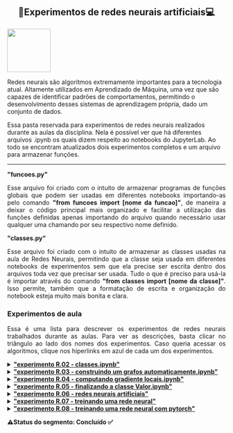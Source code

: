 <h2 align='center'> 🧠Experimentos de redes neurais artificiais💻 </h2>

<img src="https://user-images.githubusercontent.com/107013536/225460843-633e8f40-683f-4d8f-a420-c627d1d0a459.png" width="100" hight="100">

Redes neurais são algoritmos extremamente importantes para a tecnologia atual. Altamente utilizados em Aprendizado de Máquina, uma vez que são capazes de identificar padrões de comportamentos, permitindo o desenvolvimento desses sistemas de aprendizagem própria, dado um conjunto de dados.

Essa pasta reservada para experimentos de redes neurais realizados durante as aulas da disciplina. Nela é possível ver que há diferentes arquivos .ipynb os quais dizem respeito ao notebooks do JupyterLab. Ao todo se encontram atualizados dois experimentos completos e um arquivo para armazenar funções.

<hr>

<summary><b> "funcoes.py" </b></summary>
<p align='justify'>
Esse arquivo foi criado com o intuito de armazenar programas de funções globais que podem ser usadas em diferentes notebooks importando-as pelo comando <b>"from funcoes import [nome da funcao]"</b>, de maneira a deixar o código principal mais organizado e facilitar a utilização das funções definidas apenas importando do arquivo quando necessário usar qualquer uma chamando por seu respectivo nome definido.
</p>

<summary><b> "classes.py" </b></summary>
<p align='justify'>
Esse arquivo foi criado com o intuito de armazenar as classes usadas na aula de Redes Neurais, permitindo que a classe seja usada em diferentes notebooks de experimentos sem que ela precise ser escrita dentro dos arquivos toda vez que precisar ser usada. Tudo o que é preciso para usá-la é importar através do comando <b>"from classes import [nome da classe]"</b>. Isso permite, também que a formatação de escrita e organização do notebook esteja muito mais bonita e clara. 
</p>

<h3> Experimentos de aula </h3>
<p align='justify'>
Essa é uma lista para descrever os experimentos de redes neurais trabalhados durante as aulas. Para ver as descrições, basta clicar no triângulo ao lado dos nomes dos experimentos. Caso queria acessar os algoritmos, clique nos hiperlinks em azul de cada um dos experimentos.
</p>

<details><summary><b><a href='https://github.com/Sophlechim/Redes-Neurais---Sophia/blob/main/RedesNeurais/experimento%20R.02%20-%20classes.ipynb'> "experimento R.02 - classes.ipynb" </a></b></summary>
<p align='justify'>
Estamos finalmente fazendo o nosso primeiro expeirmento do segmento de Redes Neurais, o qual nos introduz um novo modelo de código classes. Vale ressaltar que este e o terceiro experimento foram feitos antes do R.01, pois não iremos trabalhar com ele, portanto considere que ele não exista.
</p>
<p align='justify'>
Mas o que são classes??? Elas são um modelo de código que serve para criar objetos, quaisquer coisas, pois em <b><i>Python</i></b>, quase tudo pode ser classificado como objeto. É uma forma muito útil de organizar dados e funções, de maneira que elas podem ser armazenadas em secções diferentes para cada tipo de objeto que queremos criar. A estrutura que exige o uso das classes é complexa de uma forma que apenas listas, funções, dicionários e conjuntos não conseguem realizar.
</p>
</details>

<details><summary><b><a href='https://github.com/Sophlechim/Redes-Neurais---Sophia/blob/main/RedesNeurais/experimento%20R.03%20-%20construindo%20um%20grafo%20automaticamente.ipynb'> "experimento R.03 - construindo um grafos automaticamente.ipynb" </a></b></summary>
<p align='justify'>
 Seguindo o assunto sobre classes em <b><i>Python</i></b>, esse experimento três, feito na mesma aula que o experimento dois, utilizamos da modelo de classes para construir o primeiro passo de uma rede neural artificial usando um grafo que trabalhamos em sala de aula, fora do JupyterLab Notebook. Podemos ver esse grafo construído na secção <b><u>'Refazendo o grafo que fizemos na aula anterior'</u></b>. 
</p>
<p align='justify'>
 <b>Nota:</b> Por enquanto, qualquer grafo plotado neste Notebook não pode ser visualizado, pois meu computador não possui o software necessário para retornar a imagem dentro do JupyterLab. Caso não tenha o software em seu computador e queria ver sem precisar baixá-lo, primeiramente, certifique-se de que tenha instalado o pacote <b><i>graphviz</i></b> (pode baixá-lo usando o código presente na célula 'raw' do notebook). Depois, acesse o seguinte link <a href="https://dreampuf.github.io/GraphvizOnline/"> GraphvizOnline </a> e copie cada um dos URL's retornados pelos códigos acima e substitua o que está no script em preto pelo grafo que deseja ver.
</p>
</details>

<details><summary><b><a href='https://github.com/Sophlechim/Redes-Neurais---Sophia/blob/main/RedesNeurais/experimento%20R.04%20-%20computando%20gradientes%20locais.ipynb'> "experimento R.04 - computando gradiente locais.ipynb" </a></b></summary>
<p align='justify'>
Partimos agora para a parte matemática da construção de um grafo computacional para uma rede neural artificial. Essa construção utilizou-se do mesmo conceito de classe trabalhado nos experimentos anteriores, para construir nossos grafos. Sendo assim, continuamos a trabalhar com a nossa classe criada no notebook anterior, R.03, para gerar o grafo computacional, de forma que atualizamos ele com novas informações com o intuito de calcular os gradientes locais através do processo chamado <b><i>backpropagation</i></b>. Este processo é uma base muito importante para a construção de uma rede neural, usando a <b><i>regra de cadeia</i></b> para treinar o modelo de rede, ajustando o peso das ligações da rede para minimizar a diferença entre o vetor de saída real e o esperado, como dito pelos autores do do artigo <a href='https://www.nature.com/articles/323533a0'>"Learning representation by back-propagation errors"</a>. A qualidade desse ajuste é medida pelo gradiente local de cada vértice numérico.
</p>
<p align='justify'>
Com isso, nós buscamos computar os gradientes locais e treinar uma rede neural manualmente, ou seja, definimos uma equação para calculá-los e alteramos parâmetros de maneira não muito prática. Por isso, aprendemos também à calcular o gradiente de maneira automática.
</p>
</details>

<details><summary><b><a href='https://github.com/Sophlechim/Redes-Neurais---Sophia/blob/main/RedesNeurais/experimento%20R.05%20-%20finalizando%20a%20classe%20Valor.ipynb'> "experimento R.05 - finalizando a classe Valor.ipynb" </a></b></summary>
<p align='justify'>
Chegamos agora em um momento final para que nossa classe que trabalhamos nas últimas aulas possa ser treinada, pois aqui, nesse quinto experimento de redes neurais artificiais, vamos finalizar a classe <b><u>Valor</u></b>, de forma que ela esteja aprimorada da melhor maneira possível. Portanto, aqui, o que procuramos é tornar possível que ela possa realizar diferentes tipos de operações que vão muito além daquelas já existentes, acompanhando o funcionamento na nossa rede neural artificial.
Sendo assim, pudemos observar a forma que as operações se comportavam conforme rodamos cada uma delas antes e depois de definir as funções necessárias para que as operações escritas pudessem ser entendidas pelo Python.
</p>
</details>

<details><summary><b><a href='https://github.com/Sophlechim/Redes-Neurais---Sophia/blob/main/RedesNeurais/experimento%20R.06%20-%20redes%20neurais%20artificiais.ipynb'> "experimento R.06 - redes neurais artificiais" </a></b></summary>
<p align='justify'>
 Após concluir a classe <b><u>Valor</u></b>, a qual agora já faz tudo o que precisaremos para funcionar e sustentar nossa rede neural, o que procuramos agora é construir a nossa rede neural completa. Para isso, estamos aqui, neste notebook R.06, montando uma rede neural parte por parte, de forma que cada parte criada é uma classe que armazena informações que seão responsáveis por criar e fazer funcionar os elementos que compõem uma rede artificial: o neurônio, a camada e uma rede de multicamadas. Essa construção serve também para entendermos como funciona uma rede neural artificial, de maneira pausada e aos poucos.
</p>
</details>

<details><summary><b><a href='https://github.com/Sophlechim/Redes-Neurais---Sophia/blob/main/RedesNeurais/experimento%20R.07%20-%20treinando%20uma%20rede%20neural.ipynb'> "experimento R.07 - treinando uma rede neural" </a></b></summary>
<p align='justify'> Nessa reta final, agora costruimos o nosso penúltimo experimento de Redes Neurais Artificiais, em que finalmente pudemos aprender como treinar a nossa rede neural através de uma rede do tipo Multilayer Perceptron usando as mesmas classes com as quais trabalhamos no experimento R.06 sobre construir uma rede neural artificial por partes, a qual usa da nossa classe <b><u>Valor</u></b> como base para realizar as operações matemáticas necessárias. Nesse sentido, importamos essa classe, juntamente com a bibloteca de python <b><i>random</i></b> e a função <b><i>"plota_grafo"</i></b> para que fosse possível desenvolver a constução desse Notebook. Além de algumas alterações feitas nas classes, para que os parâmetros da redee fossem atualizados de maneira a reduzir a métrica da performance dessa rede, a qual foi retornada por uma <b><i>função de perda</i></b>. Tais métodos trabalharam juntos, treinando a rede MLP através das iterações feitas pelo <b><i>método do gradiente descendente</i></b>.
</p>
</details>

<details><summary><b><a href='https://github.com/Sophlechim/Redes-Neurais---Sophia/blob/main/RedesNeurais/experimento%20R.08%20-%20treinando%20uma%20rede%20neural%20com%20pytorch.ipynb'> "experimento R.08 - treinando uma rede neural com pytorch" </a></b></summary>
<p align='justify'> Como último experimento, vimos uma forma diferente de treinar a rede que trabalhamos tanto para terminar. Aqui estamos apenas vendo uma informação extra, que pode ser muito útil, uma vez que a forma que treinamos a rede MLP no experimento anterior é muito manual, já que tivemos que escrever todo o processo do cálculo do método. Entretanto, existe uma forma de otimizar esse processo utilizando um módulo de aprendizado de máquina especializado para <i>deep learning</i>, chamado <b><u>pytorch</u></b>. Nele há tudo de necessário para o treinamento de uma rede neural artificial, precisamos apenas do ter um dataset, como o que trabalhamos nesse experimento, e definir uma classe para armazenar as informações da nossa rede. Tal classe deve ser criada com base em uma classe própria do <b><u>pytorch</u><b>, a <b><i>nn.Module</i></b>.
</p>
</details>

⚠️Status do segmento: Concluído ✅
